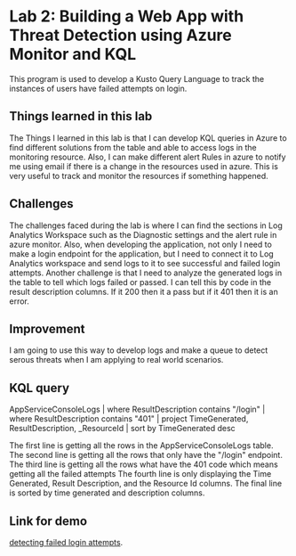 # Lab 2: Building a Web App with Threat Detection using Azure Monitor and KQL

This program is used to develop a Kusto Query Language to track the instances of users have failed attempts on login.

## Things learned in this lab

The Things I learned in this lab is that I can develop KQL queries in Azure to find different solutions from the table and able to access logs in the monitoring resource. Also, I can make different alert Rules in azure to notify me using email if there is a change in the resources used in azure. This is very useful to track and monitor the resources if something happened.

## Challenges 

The challenges faced during the lab is where I can find the sections in Log Analytics Workspace such as the Diagnostic settings and the alert rule in azure monitor. Also, when developing the application, not only I need to make a login endpoint for the application, but I need to connect it to Log Analytics workspace and send logs to it to see successful and failed login attempts. Another challenge is that I need to analyze the generated logs in the table to tell which logs failed or passed. I can tell this by code in the result description columns. If it 200 then it a pass but if it 401 then it is an error.

## Improvement

I am going to use this way to develop logs and make a queue to detect serous threats when I am applying to real world scenarios.

## KQL query

AppServiceConsoleLogs
| where ResultDescription contains "/login"
| where ResultDescription contains "401"
| project TimeGenerated, ResultDescription, _ResourceId
| sort by TimeGenerated desc

The first line is getting all the rows in the AppServiceConsoleLogs table.
The second line is getting all the rows that only have the "/login" endpoint.
The third line is getting all the rows what have the 401 code which means getting all the failed attempts
The fourth line is only displaying the Time Generated, Result Description, and the Resource Id columns.
The final line is sorted by time generated and description columns.

## Link for demo

[detecting failed login attempts](https://youtu.be/8ddCcPMUrzU).